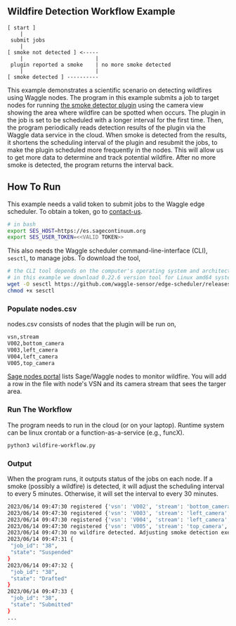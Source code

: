 ## Wildfire Detection Workflow Example

```
[ start ]
    |
 submit jobs
    |
[ smoke not detected ] <-----
    |                       |
 plugin reported a smoke    | no more smoke detected
    |                       | 
[ smoke detected ] ----------
```

This example demonstrates a scientific scenario on detecting wildfires using Waggle nodes. The program in this example submits a job to target nodes for running [the smoke detector plugin](https://portal.sagecontinuum.org/apps/app/iperezx/wildfire-smoke-detection) using the camera view showing the area where wildfire can be spotted when occurs. The plugin in the job is set to be scheduled with a longer interval for the first time. Then, the program periodically reads detection results of the plugin via the Waggle data service in the cloud. When smoke is detected from the results, it shortens the scheduling interval of the plugin and resubmit the jobs, to make the plugin scheduled more frequently in the nodes. This will allow us to get more data to determine and track potential wildfire. After no more smoke is detected, the program returns the interval back.

## How To Run

This example needs a valid token to submit jobs to the Waggle edge scheduler. To obtain a token, go to [contact-us](https://sagecontinuum.org/docs/contact-us).

```bash
# in bash
export SES_HOST=https://es.sagecontinuum.org
export SES_USER_TOKEN=<<VALID TOKEN>>
```

This also needs the Waggle scheduler command-line-interface (CLI), `sesctl`, to manage jobs. To download the tool,

```bash
# the CLI tool depends on the computer's operating system and architecture
# in this example we download 0.22.6 version tool for Linux amd64 system
wget -O sesctl https://github.com/waggle-sensor/edge-scheduler/releases/download/0.22.6/sesctl-linux-amd64
chmod +x sesctl
```

### Populate nodes.csv

nodes.csv consists of nodes that the plugin will be run on,

```bash
vsn,stream
V002,bottom_camera
V003,left_camera
V004,left_camera
V005,top_camera
```

[Sage nodes portal](https://portal.sagecontinuum.org/nodes) lists Sage/Waggle nodes to monitor wildfire. You will add a row in the file with node's VSN and its camera stream that sees the targer area.

### Run The Workflow

The program needs to run in the cloud (or on your laptop). Runtime system can be linux crontab or a function-as-a-service (e.g., funcX).

```bash
python3 wildfire-workflow.py
```

### Output

When the program runs, it outputs status of the jobs on each node. If a smoke (possibly a wildfire) is detected, it will adjust the scheduling interval to every 5 minutes. Otherwise, it will set the interval to every 30 minutes.

```bash
2023/06/14 09:47:30 registered {'vsn': 'V002', 'stream': 'bottom_camera', 'job_id': '38', 'job_name': 'wildfire-V002'}
2023/06/14 09:47:30 registered {'vsn': 'V003', 'stream': 'left_camera', 'job_id': '39', 'job_name': 'wildfire-V003'}
2023/06/14 09:47:30 registered {'vsn': 'V004', 'stream': 'left_camera', 'job_id': '40', 'job_name': 'wildfire-V004'}
2023/06/14 09:47:30 registered {'vsn': 'V005', 'stream': 'top_camera', 'job_id': '41', 'job_name': 'wildfire-V005'}
2023/06/14 09:47:30 no wildfire detected. Adjusting smoke detection execution interval to every 30 minutes
2023/06/14 09:47:31 {
 "job_id": "38",
 "state": "Suspended"
}
2023/06/14 09:47:32 {
 "job_id": "38",
 "state": "Drafted"
}
2023/06/14 09:47:33 {
 "job_id": "38",
 "state": "Submitted"
}
...
```